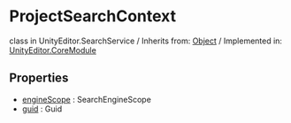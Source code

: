 # ProjectSearchContext
class in UnityEditor.SearchService
 / Inherits from: <a href="https://docs.unity3d.com/6000.2/Documentation/ScriptReference/Object.html">Object</a> / Implemented in: <a href="https://docs.unity3d.com/6000.2/Documentation/ScriptReference/UnityEditor.CoreModule.html">UnityEditor.CoreModule</a>

## Properties
- <a href="https://docs.unity3d.com/6000.2/Documentation/ScriptReference/ProjectSearchContext-engineScope.html">engineScope</a> : SearchEngineScope
- <a href="https://docs.unity3d.com/6000.2/Documentation/ScriptReference/ProjectSearchContext-guid.html">guid</a> : Guid

